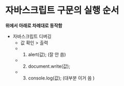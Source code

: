 # 자바스크립트 구문의 실행 순서 
**위에서 아래로 차례대로 동작함**

- 자바스크립트 디버깅 
	- 값 확인 > 출력
	- 1. alert(값); (잘 안 씀)
	- 2. document.write(값);
	- 3. console.log(값); (대부분 이거 씀 )


